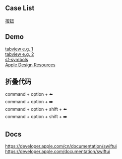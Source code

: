 ## Case List
[按钮](./SwiftDemo/Case/ButtonView.swift)


## Demo
[tabview e.g. 1](https://developer.apple.com/documentation/swiftui/tabview)  
[tabview e.g. 2](https://developer.apple.com/documentation/swiftui/view/tabitem(_:))  
[sf-symbols](https://developer.apple.com/design/human-interface-guidelines/sf-symbols)  
[Apple Design Resources](https://developer.apple.com/design/resources/)  


## 折叠代码
command + option + ⬅️   
command + option + ➡️  
command + option + shift + ⬅️  
command + option + shift + ➡️  


## Docs
https://developer.apple.com/cn/documentation/swiftui  
https://developer.apple.com/documentation/swiftui  

